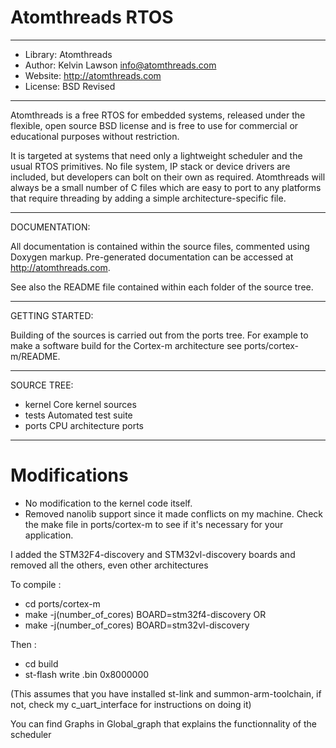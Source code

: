 # Atomthreads RTOS
---------------------------------------------------------------------------

- Library:      Atomthreads
- Author:       Kelvin Lawson <info@atomthreads.com>
- Website:      http://atomthreads.com
- License:      BSD Revised

---------------------------------------------------------------------------

Atomthreads is a free RTOS for embedded systems, released under the
flexible, open source BSD license and is free to use for commercial or
educational purposes without restriction.

It is targeted at systems that need only a lightweight scheduler and the
usual RTOS primitives. No file system, IP stack or device drivers are
included, but developers can bolt on their own as required. Atomthreads
will always be a small number of C files which are easy to port to any
platforms that require threading by adding a simple
architecture-specific file.

---------------------------------------------------------------------------

DOCUMENTATION:

All documentation is contained within the source files, commented using
Doxygen markup. Pre-generated documentation can be accessed at
http://atomthreads.com.

See also the README file contained within each folder of the source tree.

---------------------------------------------------------------------------

GETTING STARTED:

Building of the sources is carried out from the ports tree. For example to 
make a software build for the Cortex-m architecture 
see ports/cortex-m/README.

---------------------------------------------------------------------------

SOURCE TREE:

 * kernel        Core kernel sources
 * tests         Automated test suite
 * ports         CPU architecture ports

---------------------------------------------------------------------------

# Modifications

- No modification to the kernel code itself.
- Removed nanolib support since it made conflicts on my machine. Check the
make file in ports/cortex-m to see if it's necessary for your application.

I added the STM32F4-discovery and STM32vl-discovery boards and removed all 
the others, even other architectures

To compile :
- cd ports/cortex-m
- make -j(number_of_cores) BOARD=stm32f4-discovery OR
- make -j(number_of_cores) BOARD=stm32vl-discovery

Then :
- cd build
- st-flash write <name>.bin 0x8000000

(This assumes that you have installed st-link and summon-arm-toolchain, if
not, check my c_uart_interface for instructions on doing it)

You can find Graphs in Global_graph that explains the functionnality of the
scheduler


